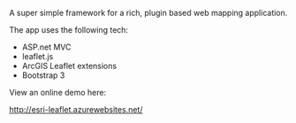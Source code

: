 ﻿A super simple framework for a rich, plugin based web mapping application.

The app uses the following tech:

* ASP.net MVC
* leaflet.js
* ArcGIS Leaflet extensions
* Bootstrap 3

View an online demo here:

http://esri-leaflet.azurewebsites.net/